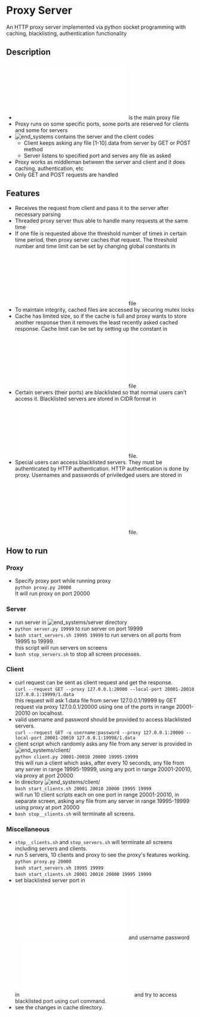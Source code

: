 # Proxy Server
An HTTP proxy server implemented via python socket programming with caching, blacklisting, authentication functionality

## Description
- ![proxy.py](/proxy.py) is the main proxy file
- Proxy runs on some specific ports, some ports are reserved for clients and some for servers
- ![end_systems](/end_systems) contains the server and the client codes
	- Client keeps asking any file [1-10].data from server by GET or POST method
	- Server listens to specified port and serves any file as asked
- Proxy works as middleman between the server and client and it does caching, authentication, etc
- Only GET and POST requests are handled

## Features
- Receives the request from client and pass it to the server after necessary parsing
- Threaded proxy server thus able to handle many requests at the same time
- If one file is requested above the threshold number of times in certain time period, then proxy server caches that request. The threshold number and time limit can be set by changing global constants in ![proxy.py](/proxy.py) file
- To maintain integrity, cached files are accessed by securing mutex locks
- Cache has limited size, so if the cache is full and proxy wants to store another response then it removes the least recently asked cached response. Cache limit can be set by setting up the constant in ![proxy.py](/proxy.py) file
- Certain servers (their ports) are blacklisted so that normal users can't access it. Blacklisted servers are stored in CIDR format in ![blacklist.txt](/blacklist.txt) file.
- Special users can access blacklisted servers. They must be authenticated by HTTP authentication. HTTP authentication is done by proxy. Usernames and passwords of priviledged users are stored in ![username_password.txt](/username_password.txt) file.

## How to run

### Proxy
- Specify proxy port while running proxy  
`python proxy.py 20000`  
It will run proxy on port 20000

### Server
- run server in ![end_systems/server](/end_systems/server) directory  
- `python server.py 19999` to run server on port 19999  
- `bash start_servers.sh 19995 19999` to run servers on all ports from 19995 to 19999.  
this script will run servers on screens
- `bash stop_servers.sh` to stop all screen processes.

### Client
- curl request can be sent as client request and get the response.  
`curl --request GET --proxy 127.0.0.1:20000 --local-port 20001-20010 127.0.0.1:19999/1.data`  
this request will ask 1.data file from server 127.0.0.1/19999 by GET request via proxy 127.0.0.1/20000 using one of the ports in range 20001-20010 on localhost.
- valid username and password should be provided to access blacklisted servers.  
`curl --request GET -u username:password --proxy 127.0.0.1:20000 --local-port 20001-20010 127.0.0.1:19998/1.data`  
- client script which randomly asks any file from any server is provided in ![end_systems/client/](end_systems/client/)  
`python client.py 20001-20010 20000 19995-19999`  
this will run a client which asks, after every 10 seconds, any file from any server in range 19995-19999, using any port in range 20001-20010, via proxy at port 20000
- In directory ![end_systems/client/](end_systems/client/)  
`bash start_clients.sh 20001 20010 20000 19995 19999`  
will run 10 client scripts each on one port in range 20001-20010, in separate screen, asking any file from any server in range 19995-19999 using proxy at port 20000
- `bash stop__clients.sh` will terminate all screens.

### Miscellaneous
- `stop__clients.sh` and `stop_servers.sh` will terminate all screens including servers and clients.
- run 5 servers, 10 clients and proxy to see the proxy's features working.  
`python proxy.py 20000`  
`bash start_servers.sh 19995 19999`  
`bash start_clients.sh 20001 20010 20000 19995 19999`  
- set blacklisted server port in ![blacklist.txt](/blacklist.txt) and username password in ![username_password.txt](/username_password.txt) and try to access blacklisted port using curl command.
- see the changes in cache directory.

<!--## Scope of improvement-->
<!--- Remove authentication headers after authentication.-->
<!--- Handle HTTPS requests also.-->
<!--- Try some security attacks on working proxy and give solutions to secure it.-->

